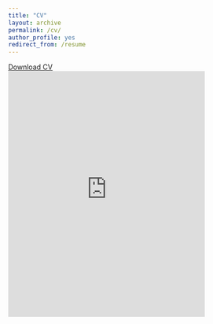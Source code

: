 ```yaml
---
title: "CV"
layout: archive
permalink: /cv/
author_profile: yes
redirect_from: /resume
---
```


<u><a href="{{ site.baseurl }}/files/Safran_cv.pdf">Download CV</a></u>
<br/>
<embed src="https://drive.google.com/file/d/1Cx3utLNQ-aKq0GGIRDCym0B7EbHtFf9D/preview?usp=drivesdk" width="400" height="500px"/>